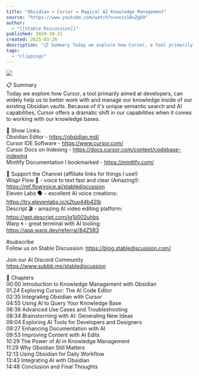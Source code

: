 ```yaml
---
title: "Obsidian + Cursor = Magical AI Knowledge Management"
source: "https://www.youtube.com/watch?v=nxss50uZgE0"
author:
  - "[[Stable Discussion]]"
published: 2024-10-21
created: 2025-03-26
description: "📋 Summary Today we explore how Cursor, a tool primarily aimed at developers, can widely help us to better work with and manage our knowledge inside of our existing Obsidian vaults. Because of it's u"
tags:
  - "clippings"
---
```

![](https://www.youtube.com/watch?v=nxss50uZgE0)  

📋 Summary  
Today we explore how Cursor, a tool primarily aimed at developers, can widely help us to better work with and manage our knowledge inside of our existing Obsidian vaults. Because of it's unique semantic search and AI capabilities, Cursor offers a dramatic shift in our capabilities when it comes to working with our knowledge bases.  
  
🔗 Show Links:  
Obsidian Editor - https://obsidian.md/  
Cursor IDE Software - https://www.cursor.com/  
Cursor Docs on Indexing - https://docs.cursor.com/context/codebase-indexing  
Mintlify Documentation I bookmarked - https://mintlify.com/  
  
🙌 Support the Channel (affiliate links for things I use!)  
Wispr Flow 🎤 - voice to text fast and clear (Amazing!): https://ref.flowvoice.ai/stablediscussion  
Eleven Labs 🗣️ - excellent AI voice creations: https://try.elevenlabs.io/s2tuo44b42lb  
Descript 🎬 - amazing AI video editing platform: https://get.descript.com/jg1jj002uhbs  
Warp 🌀 - great terminal with AI tooling: https://app.warp.dev/referral/84Z5R3  
  
#subscribe  
Follow us on Stable Discussion: https://blog.stablediscussion.com/  
  
Join our AI Discord Community  
https://www.subbb.me/stablediscussion  
  
🚩 Chapters  
00:00 Introduction to Knowledge Management with Obsidian  
01:24 Exploring Cursor: The AI Code Editor  
02:35 Integrating Obsidian with Cursor  
04:55 Using AI to Query Your Knowledge Base  
06:36 Advanced Use Cases and Troubleshooting  
08:34 Brainstorming with AI: Generating New Ideas  
09:04 Exploring AI Tools for Developers and Designers  
09:27 Enhancing Documentation with AI  
09:53 Improving Content with AI Edits  
10:29 The Power of AI in Knowledge Management  
11:29 Why Obsidian Still Matters  
12:13 Using Obsidian for Daily Workflow  
13:43 Integrating AI with Obsidian  
14:48 Conclusion and Final Thoughts